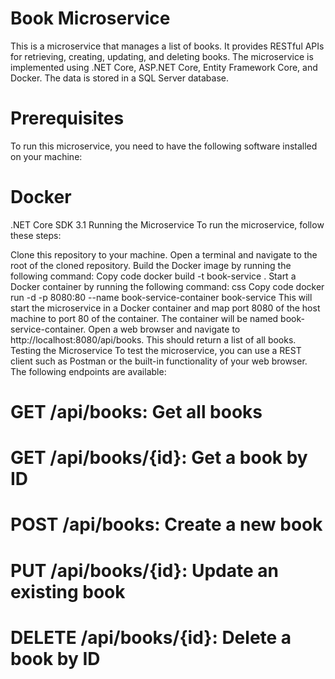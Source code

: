 # Book Microservice
This is a microservice that manages a list of books. It provides RESTful APIs for retrieving, creating, updating, and deleting books. The microservice is implemented using .NET Core, ASP.NET Core, Entity Framework Core, and Docker. The data is stored in a SQL Server database.

# Prerequisites
To run this microservice, you need to have the following software installed on your machine:

# Docker
.NET Core SDK 3.1
Running the Microservice
To run the microservice, follow these steps:

Clone this repository to your machine.
Open a terminal and navigate to the root of the cloned repository.
Build the Docker image by running the following command:
Copy code
docker build -t book-service .
Start a Docker container by running the following command:
css
Copy code
docker run -d -p 8080:80 --name book-service-container book-service
This will start the microservice in a Docker container and map port 8080 of the host machine to port 80 of the container. The container will be named book-service-container.
Open a web browser and navigate to http://localhost:8080/api/books. This should return a list of all books.
Testing the Microservice
To test the microservice, you can use a REST client such as Postman or the built-in functionality of your web browser. The following endpoints are available:

# GET /api/books: Get all books
# GET /api/books/{id}: Get a book by ID
# POST /api/books: Create a new book
# PUT /api/books/{id}: Update an existing book
# DELETE /api/books/{id}: Delete a book by ID